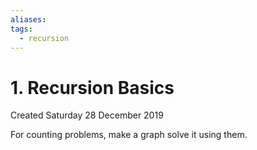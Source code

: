 ```yaml
---
aliases: 
tags:
  - recursion
---
```

# 1. Recursion Basics
Created Saturday 28 December 2019

For counting problems, make a graph solve it using them.

